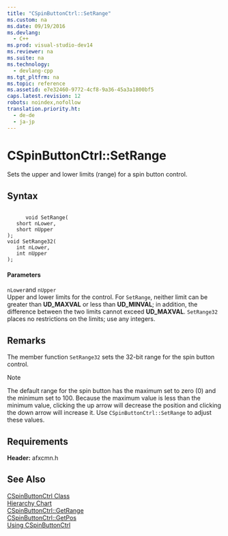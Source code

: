 ```yaml
---
title: "CSpinButtonCtrl::SetRange"
ms.custom: na
ms.date: 09/19/2016
ms.devlang: 
  - C++
ms.prod: visual-studio-dev14
ms.reviewer: na
ms.suite: na
ms.technology: 
  - devlang-cpp
ms.tgt_pltfrm: na
ms.topic: reference
ms.assetid: e7e32460-9772-4cf8-9a36-45a3a1800bf5
caps.latest.revision: 12
robots: noindex,nofollow
translation.priority.ht: 
  - de-de
  - ja-jp
---
```

# CSpinButtonCtrl::SetRange
Sets the upper and lower limits (range) for a spin button control.  
  
## Syntax  
  
```  
  
      void SetRange(  
   short nLower,  
   short nUpper   
);  
void SetRange32(  
   int nLower,  
   int nUpper   
);  
```  
  
#### Parameters  
 `nLower`and `nUpper`  
 Upper and lower limits for the control. For `SetRange`, neither limit can be greater than **UD_MAXVAL** or less than **UD_MINVAL**; in addition, the difference between the two limits cannot exceed **UD_MAXVAL**. `SetRange32` places no restrictions on the limits; use any integers.  
  
## Remarks  
 The member function `SetRange32` sets the 32-bit range for the spin button control.  
  
> [!NOTE]
>  The default range for the spin button has the maximum set to zero (0) and the minimum set to 100. Because the maximum value is less than the minimum value, clicking the up arrow will decrease the position and clicking the down arrow will increase it. Use `CSpinButtonCtrl::SetRange` to adjust these values.  
  
## Requirements  
 **Header:** afxcmn.h  
  
## See Also  
 [CSpinButtonCtrl Class](../vs140/CSpinButtonCtrl-Class.md)   
 [Hierarchy Chart](../vs140/Hierarchy-Chart.md)   
 [CSpinButtonCtrl::GetRange](../vs140/CSpinButtonCtrl--GetRange.md)   
 [CSpinButtonCtrl::GetPos](../vs140/CSpinButtonCtrl--GetPos.md)   
 [Using CSpinButtonCtrl](../vs140/Using-CSpinButtonCtrl.md)